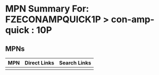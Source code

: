 



# MPN Summary For: FZECONAMPQUICK1P > con-amp-quick : 10P

## MPNs
  

|MPN|Direct Links|Search Links|
| :--- | :--- | :--- |
||||
